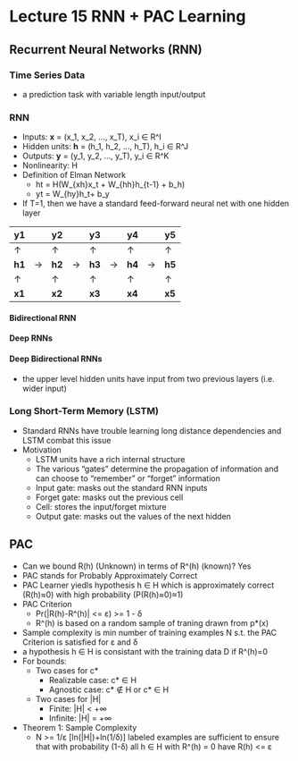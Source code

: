 # Lecture 15 RNN + PAC Learning

## Recurrent Neural Networks (RNN)

### Time Series Data

* a prediction task with variable length input/output

### RNN

* Inputs: **x** = (x\_1, x\_2, ..., x_T), x\_i ∈ R^I
* Hidden units: **h** = (h\_1, h\_2, ..., h\_T), h\_i ∈ R^J
* Outputs: **y** = (y\_1, y\_2, ..., y\_T), y\_i ∈ R^K
* Nonlinearity: H
* Definition of Elman Network
  * ht = H(W\_{xh}x\_t + W\_{hh}h\_{t-1} + b\_h)
  * yt = W\_{hy}h\_t+ b\_y
* If T=1, then we have a standard feed-forward neural net with one hidden layer

| y1     |      | y2     |      | y3     |      | y4     |      | y5     |
| ------ | ---- | ------ | ---- | ------ | ---- | ------ | ---- | ------ |
| ↑      |      | ↑      |      | ↑      |      | ↑      |      | ↑      |
| **h1** | →    | **h2** | →    | **h3** | →    | **h4** | →    | **h5** |
| ↑      |      | ↑      |      | ↑      |      | ↑      |      | ↑      |
| **x1** |      | **x2** |      | **x3** |      | **x4** |      | **x5** |

#### Bidirectional RNN

#### Deep RNNs

#### Deep Bidirectional RNNs

* the upper level hidden units have input from two previous layers (i.e. wider input)

### Long Short-Term Memory (LSTM)

* Standard RNNs have trouble learning long distance dependencies and LSTM combat this issue
* Motivation
  * LSTM units have a rich internal structure
  * The various “gates” determine the propagation of information and can choose to “remember” or “forget” information
  * Input gate: masks out the standard RNN inputs
  * Forget gate: masks out the previous cell
  * Cell: stores the input/forget mixture
  * Output gate: masks out the values of the next hidden

## PAC

* Can we bound R(h) (Unknown) in terms of R^(h) (known)? Yes
* PAC stands for Probably Approximately Correct
* PAC Learner yiedls hypothesis h ∈ H which is approximately correct (R(h)≈0) with high probability (P(R(h)≈0)≈1)
* PAC Criterion
  * Pr(|R(h)-R^(h)| <= ε) >= 1 - δ
  * R^(h) is based on a random sample of traning drawn from p*(x)
* Sample complexity is min number of training examples N s.t. the PAC Criterion is satisfied for ε and δ
* a hypothesis h ∈ H is consistant with the training data D if R^(h)=0
* For bounds:
  * Two cases for c*
    * Realizable case: c* ∈ H
    * Agnostic case: c* ∉ H or c* ∈ H
  * Two cases for |H|
    * Finite: |H| < +∞
    * Infinite: |H| = +∞
* Theorem 1: Sample Complexity
  * N >= 1/ε [ln(|H|)+ln(1/δ)] labeled examples are sufficient to ensure that with probability (1-δ) all h ∈ H with R^(h) = 0 have R(h) <= ε


